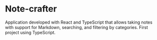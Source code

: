 # Note-crafter
Application developed with React and TypeScript that allows taking notes with support for Markdown, searching, and filtering by categories. First project using TypeScript.
